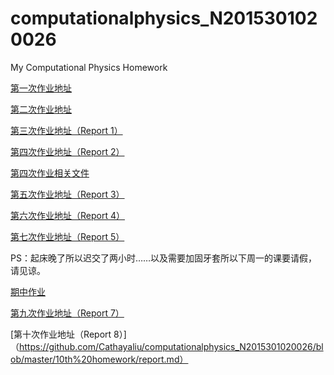
# computationalphysics_N2015301020026
My Computational Physics Homework

[第一次作业地址](https://github.com/Cathayaliu/computationalphysics_N2015301020026/blob/master/first_homework.py)


[第二次作业地址](https://github.com/Cathayaliu/computationalphysics_N2015301020026/blob/master/demoanm.py)

[第三次作业地址（Report 1）](https://github.com/Cathayaliu/computationalphysics_N2015301020026/blob/master/report1.md)

[第四次作业地址（Report 2）](https://github.com/Cathayaliu/computationalphysics_N2015301020026/blob/master/report2.md)

[第四次作业相关文件](https://github.com/Cathayaliu/computationalphysics_N2015301020026/tree/master/report2)

[第五次作业地址（Report 3）](https://github.com/Cathayaliu/computationalphysics_N2015301020026/blob/master/4th%20homework/report%204.md)

[第六次作业地址（Report 4）](https://github.com/Cathayaliu/computationalphysics_N2015301020026/blob/master/5th%20homework/report5.md)

[第七次作业地址（Report 5）](https://github.com/Cathayaliu/computationalphysics_N2015301020026/blob/master/6th%20homework/report.md)

PS：起床晚了所以迟交了两小时……以及需要加固牙套所以下周一的课要请假，请见谅。

[期中作业](https://github.com/Cathayaliu/computationalphysics_N2015301020026/blob/master/%E6%9C%9F%E4%B8%AD%E4%BD%9C%E4%B8%9A.md)

[第九次作业地址（Report 7）](https://github.com/Cathayaliu/computationalphysics_N2015301020026/blob/master/9th%20homework/report.md)

[第十次作业地址（Report 8）]（https://github.com/Cathayaliu/computationalphysics_N2015301020026/blob/master/10th%20homework/report.md）
